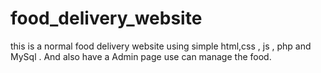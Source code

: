 # food_delivery_website
this is a normal food delivery website using simple html,css , js , php and MySql . And also have a Admin page use can manage the food.
